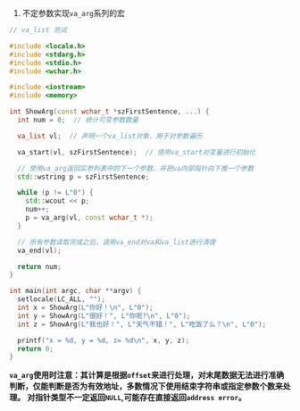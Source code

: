 1. 不定参数实现`va_arg`系列的宏

```cpp
// va_list 测试

#include <locale.h>
#include <stdarg.h>
#include <stdio.h>
#include <wchar.h>

#include <iostream>
#include <memory>

int ShowArg(const wchar_t *szFirstSentence, ...) {
  int num = 0;  // 统计可变参数数量

  va_list vl;  // 声明一个va_list对象，用于对参数遍历

  va_start(vl, szFirstSentence);  // 使用va_start对变量进行初始化

  // 使用va_arg返回实参列表中的下一个参数，并把va内部指针向下推一个参数
  std::wstring p = szFirstSentence;

  while (p != L"0") {
    std::wcout << p;
    num++;
    p = va_arg(vl, const wchar_t *);
  }

  // 所有参数读取完成之后，调用va_end对va和va_list进行清理
  va_end(vl);

  return num;
}

int main(int argc, char **argv) {
  setlocale(LC_ALL, "");
  int x = ShowArg(L"你好！\n", L"0");
  int y = ShowArg(L"很好！", L"你呢?\n", L"0");
  int z = ShowArg(L"我也好！", L"天气不错！", L"吃饭了么？\n", L"0");

  printf("x = %d, y = %d, z= %d\n", x, y, z);
  return 0;
}

```

**`va_arg`使用时注意：其计算是根据`offset`来进行处理，对末尾数据无法进行准确判断，仅能判断是否为有效地址，多数情况下使用结束字符串或指定参数个数来处理。**
**对指针类型不一定返回`NULL`,可能存在直接返回`address error`。**
